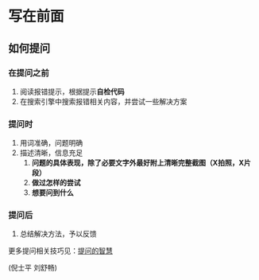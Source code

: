 # 写在前面

## 如何提问

### 在提问之前

1. 阅读报错提示，根据提示**自检代码**
2. 在搜索引擎中搜索报错相关内容，并尝试一些解决方案

### 提问时

1. 用词准确，问题明确
2. 描述清晰，信息充足
   1. **问题的具体表现，除了必要文字外最好附上清晰完整截图（X拍照，X片段）**
   2. **做过怎样的尝试**
   3. **想要问到什么**

### 提问后

1. 总结解决方法，予以反馈

更多提问相关技巧见：[提问的智慧](https://github.com/ryanhanwu/How-To-Ask-Questions-The-Smart-Way/blob/main/README-zh\_CN.md)

(倪士平 刘舒畅)
